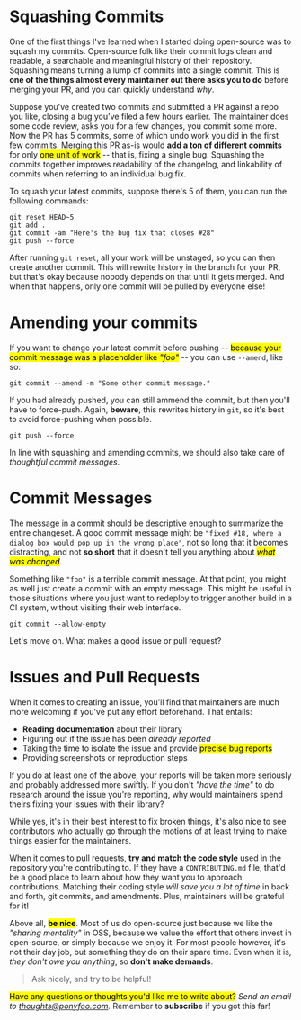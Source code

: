 # Squashing Commits

One of the first things I've learned when I started doing open-source was to squash my commits. Open-source folk like their commit logs clean and readable, a searchable and meaningful history of their repository. Squashing means turning a lump of commits into a single commit. This is **one of the things almost every maintainer out there asks you to do** before merging your PR, and you can quickly understand _why_.

Suppose you've created two commits and submitted a <a aria-label='pull request'>PR</a> against a repo you like, closing a bug you've filed a few hours earlier. The maintainer does some code review, asks you for a few changes, you commit some more. Now the PR has 5 commits, some of which undo work you did in the first few commits. Merging this PR as-is would **add a ton of different commits** for only <mark>one unit of work</mark> -- that is, fixing a single bug. Squashing the commits together improves readability of the changelog, and linkability of commits when referring to an individual bug fix.

To squash your latest commits, suppose there's 5 of them, you can run the following commands:

```shell
git reset HEAD~5
git add .
git commit -am "Here's the bug fix that closes #28"
git push --force
```

After running `git reset`, all your work will be unstaged, so you can then create another commit. This will rewrite history in the branch for your PR, but that's okay because nobody depends on that until it gets merged. And when that happens, only one commit will be pulled by everyone else!

# Amending your commits

If you want to change your latest commit before pushing -- <mark>because your commit message was a placeholder like _"foo"_</mark> -- you can use `--amend`, like so:

```shell
git commit --amend -m "Some other commit message."
```

If you had already pushed, you can still ammend the commit, but then you'll have to force-push. Again, **beware**, this rewrites history in `git`, so it's best to avoid force-pushing when possible.

```shell
git push --force
```

In line with squashing and amending commits, we should also take care of _thoughtful commit messages_.

# Commit Messages

The message in a commit should be descriptive enough to summarize the entire changeset. A good commit message might be `"fixed #18, where a dialog box would pop up in the wrong place"`, not so long that it becomes distracting, and not **so short** that it doesn't tell you anything about <mark>_what was changed_</mark>.

Something like `"foo"` is a terrible commit message. At that point, you might as well just create a commit with an empty message. This might be useful in those situations where you just want to redeploy to trigger another build in a CI system, without visiting their web interface.

```shell
git commit --allow-empty
```

Let's move on. What makes a good issue or pull request?

# Issues and Pull Requests

When it comes to creating an issue, you'll find that maintainers are much more welcoming if you've put any effort beforehand. That entails:

- **Reading documentation** about their library
- Figuring out if the issue has been _already reported_
- Taking the time to isolate the issue and provide <mark>precise bug reports</mark>
- Providing screenshots or reproduction steps

If you do at least one of the above, your reports will be taken more seriously and probably addressed more swiftly. If you don't _"have the time"_ to do research around the issue you're reporting, why would maintainers spend theirs fixing your issues with their library?

While yes, it's in their best interest to fix broken things, it's also nice to see contributors who actually go through the motions of at least trying to make things easier for the maintainers.

When it comes to pull requests, **try and match the code style** used in the repository you're contributing to. If they have a `CONTRIBUTING.md` file, that'd be a good place to learn about how they want you to approach contributions. Matching their coding style _will save you a lot of time_ in back and forth, git commits, and amendments. Plus, maintainers will be grateful for it!

Above all, <mark>**be nice**</mark>. Most of us do open-source just because we like the _"sharing mentality"_ in OSS, because we value the effort that others invest in open-source, or simply because we enjoy it. For most people however, it's not their day job, but something they do on their spare time. Even when it is, _they don't owe you anything_, so **don't make demands**.

> Ask nicely, and try to be helpful!

<mark>Have any questions or thoughts you'd like me to write about?</mark> _Send an email to [thoughts@ponyfoo.com][1]._ Remember to **subscribe** if you got this far!

[1]: mailto:thoughts@ponyfoo.com "Send me your questions and feedback!"
